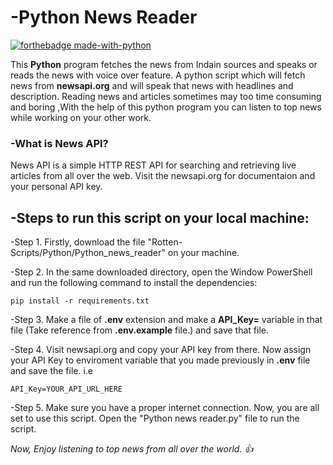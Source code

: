 # -Python News Reader
[![forthebadge made-with-python](http://ForTheBadge.com/images/badges/made-with-python.svg)](https://www.python.org/)

This **Python** program fetches the news from Indain sources and speaks or reads the news with voice over feature. A python script which will fetch news from **newsapi.org** and will speak that news with headlines and description. Reading news and articles sometimes may too time consuming and boring ,With the help of this python program you can listen to top news while working on your other work.

### -What is News API?
News API is a simple HTTP REST API for searching and retrieving live articles from all over the web. Visit the newsapi.org for documentaion and your personal API key.


## -Steps to run this script on your local machine:
-Step 1. Firstly, download the file "Rotten-Scripts/Python/Python_news_reader" on your machine.

-Step 2. In the same downloaded directory, open the Window PowerShell and run the following command to install the dependencies:
```
pip install -r requirements.txt
```
-Step 3. Make a file of **.env** extension and make a **API_Key=** variable in that file (Take reference from **.env.example** file.) and save that file.

-Step 4. Visit newsapi.org and copy your API key from there. Now assign your API Key to enviroment variable that you made previously in **.env** file and save the file.
i.e
```
API_Key=YOUR_API_URL_HERE
```
-Step 5. Make sure you have a proper internet connection. Now, you are all set to use this script. Open the "Python news reader.py" file to run the script.

*Now, Enjoy listening to top news from all over the world. 👍*

